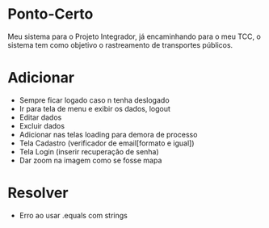 # Ponto-Certo
Meu sistema para o Projeto Integrador, já encaminhando para o meu TCC, o sistema tem como objetivo o rastreamento de transportes públicos.

# Adicionar
- Sempre ficar logado caso n tenha deslogado
- Ir para tela de menu e exibir os dados, logout
- Editar dados
- Excluir dados
- Adicionar nas telas loading para demora de processo
- Tela Cadastro (verificador de email[formato e igual])
- Tela Login (inserir recuperação de senha)
- Dar zoom na imagem como se fosse mapa

# Resolver
- Erro ao usar .equals com strings
